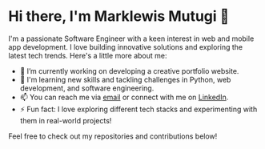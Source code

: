 # Hi there, I'm Marklewis Mutugi 👋

I'm a passionate Software Engineer with a keen interest in web and mobile app development. I love building innovative solutions and exploring the latest tech trends. Here's a little more about me:

- 🔭 I’m currently working on developing a creative portfolio website.
- 🌱 I'm learning new skills and tackling challenges in Python, web development, and software engineering.
- 📫 You can reach me via [email](ngondimarklewis@gmail.com) or connect with me on [LinkedIn](https://www.linkedin.com/in/marklewis-ngondi254).
- ⚡ Fun fact: I love exploring different tech stacks and experimenting with them in real-world projects!

Feel free to check out my repositories and contributions below!

<!---
lewiii254/lewiii254 is a ✨ special ✨ repository because its `README.md` (this file) appears on your GitHub profile.
You can click the Preview link to take a look at your changes.
--->
